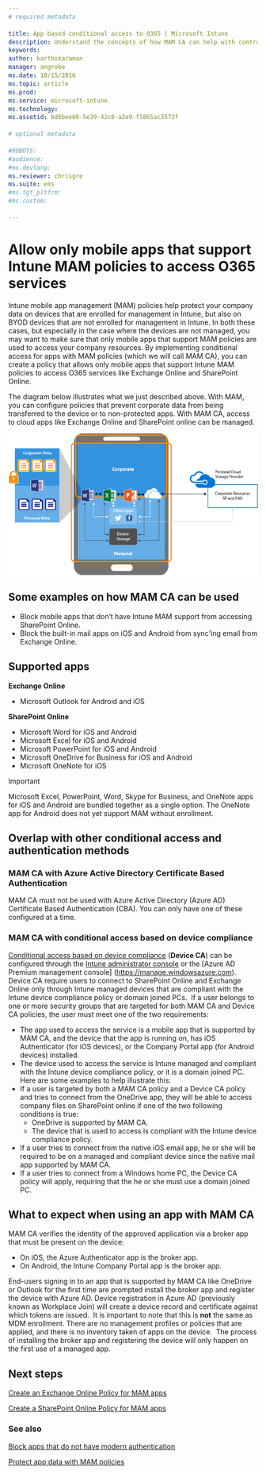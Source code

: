 ```yaml
---
# required metadata

title: App based conditional access to 0365 | Microsoft Intune
description: Understand the concepts of how MAM CA can help with controlling what apps have access to O365 services.
keywords:
author: karthikaraman
manager: angrobe
ms.date: 10/15/2016
ms.topic: article
ms.prod:
ms.service: microsoft-intune
ms.technology:
ms.assetid: bd6bee60-5e39-42c8-a2e9-f5865ac3573f

# optional metadata

#ROBOTS:
#audience:
#ms.devlang:
ms.reviewer: chrisgre
ms.suite: ems
#ms.tgt_pltfrm:
#ms.custom:

---
```


# Allow only mobile apps that support Intune MAM policies to access O365 services
Intune mobile app management (MAM) policies help protect your company data on devices that are enrolled for management in Intune, but also on BYOD devices that are not enrolled for management in Intune.  In both these cases, but especially in the case where the devices are not managed, you may want to make sure that only mobile apps that support MAM policies are used to access your company resources. By implementing conditional access for apps with MAM policies (which we will call MAM CA), you can create a policy that allows only mobile apps that support Intune MAM policies to access O365 services like Exchange Online and SharePoint Online.


The diagram below illustrates what we just described above.  With MAM, you can configure policies that prevent corporate data from being transferred to the device or to non-protected apps. With MAM CA, access to cloud apps like Exchange Online and SharePoint online can be managed.

![Diagrammatic representation of data protection by MAM policies and MAM CA](../media/mam-ca-with_mam-policy.png)

## Some examples on how MAM CA can be used
* Block mobile apps that don’t have Intune MAM support from accessing SharePoint Online.
* Block the built-in mail apps on iOS and Android from sync'ing email from Exchange Online.


## Supported apps
**Exchange Online**
* Microsoft Outlook for Android and iOS

**SharePoint Online**
* Microsoft Word for iOS and Android
* Microsoft Excel for iOS and Android
* Microsoft PowerPoint for iOS and Android
* Microsoft OneDrive for Business for iOS and Android
* Microsoft OneNote for iOS


>[!IMPORTANT]
>Microsoft Excel, PowerPoint, Word, Skype for Business, and OneNote apps for iOS and Android are bundled together as a single option. The OneNote app for Android does not yet support MAM without enrollment.

## Overlap with other conditional access and authentication methods
### MAM CA with Azure Active Directory Certificate Based Authentication

MAM CA must not be used with Azure Active Directory (Azure AD) Certificate Based Authentication (CBA). You can only have one of these configured at a time.
### MAM CA with conditional access based on device compliance  

[Conditional access based on device compliance](restrict-access-to-email-and-o365-services-with-microsoft-intune.md) (**Device CA**) can be configured through the [Intune administrator console](https://manage.microsoft.com) or the [Azure AD Premium management console] (https://manage.windowsazure.com). Device CA require users to connect to SharePoint Online and Exchange Online only through Intune managed  devices that are compliant with the Intune device compliance policy or domain joined PCs.  If a user belongs to one or more security groups that are targeted for both  MAM CA and Device CA policies, the user must meet one of the two requirements:
* The app used to access the service is a mobile app that is supported by MAM CA, and the device that the app is running on, has iOS Authenticator (for iOS devices), or the Company Portal app (for Android devices) installed.
* The device used to access the service is Intune managed and compliant with the Intune device compliance policy, or it is a domain joined PC.  Here are some examples to help illustrate this:
* If a user is targeted by both a MAM CA policy and a Device CA policy and tries to connect from the OneDrive app, they will be able to access company files on SharePoint online if one of the two following conditions is true:
  * OneDrive is supported by MAM CA.
  * The device that is used to access is compliant with the Intune device compliance policy.  
* If a user tries to connect from the native iOS email app, he or she will be required to be on a managed and compliant device since the native mail app supported by MAM CA.
* If a user tries to connect from a Windows home PC, the Device CA policy will apply, requiring that the he or she must use a domain joined PC.


## What to expect when using an app with MAM CA
MAM CA verifies the identity of the approved application via a broker app that must be present on the device:
*  On iOS, the Azure Authenticator app is the broker app.
* On Android, the Intune Company Portal app is the broker app. 

End-users signing in to an app that is supported by MAM CA like OneDrive or Outlook for the first time are prompted install the broker app and register the device with Azure AD. Device registration in Azure AD (previously known as Workplace Join) will create a device record and certificate against which tokens are issued.  It is important to note that this is **not** the same as MDM enrollment. There are no management profiles or policies that are applied, and there is no inventory taken of apps on the device.  The process of installing the broker app and registering the device will only happen on the first use of a managed app.


## Next steps
[Create an Exchange Online Policy for MAM apps](mam-ca-for-exchange-online.md)

[Create a SharePoint Online Policy for MAM apps](mam-ca-for-sharepoint-online.md)
### See also
[Block apps that do not have modern authentication](block-apps-with-no-modern-authentication.md)

[Protect app data with MAM policies](protect-app-data-using-mobile-app-management-policies-with-microsoft-intune.md)

